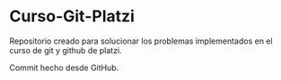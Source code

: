 # Curso-Git-Platzi
Repositorio creado para solucionar los problemas implementados en el curso de git y github de platzi.

Commit hecho desde GitHub.

